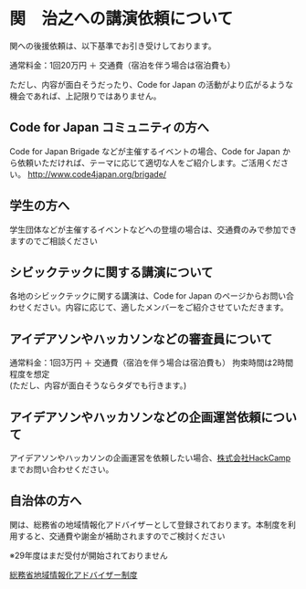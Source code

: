 # 関　治之への講演依頼について

関への後援依頼は、以下基準でお引き受けしております。

通常料金：1回20万円 ＋ 交通費（宿泊を伴う場合は宿泊費も）

ただし、内容が面白そうだったり、Code for Japan の活動がより広がるような機会であれば、上記限りではありません。

## Code for Japan コミュニティの方へ

Code for Japan Brigade などが主催するイベントの場合、Code for Japan から依頼いただければ、テーマに応じて適切な人をご紹介します。ご活用ください。
http://www.code4japan.org/brigade/

## 学生の方へ

学生団体などが主催するイベントなどへの登壇の場合は、交通費のみで参加できますのでご相談ください

## シビックテックに関する講演について
各地のシビックテックに関する講演は、Code for Japan のページからお問い合わせください。内容に応じて、適したメンバーをご紹介させていただきます。

## アイデアソンやハッカソンなどの審査員について

通常料金：1回3万円 ＋ 交通費（宿泊を伴う場合は宿泊費も）
拘束時間は2時間程度を想定  
(ただし、内容が面白そうならタダでも行きます。)

## アイデアソンやハッカソンなどの企画運営依頼について

アイデアソンやハッカソンの企画運営を依頼したい場合、[株式会社HackCamp](http://hackcamp.jp) までお問い合わせください。

## 自治体の方へ
関は、総務省の地域情報化アドバイザーとして登録されております。本制度を利用すると、交通費や謝金が補助されますのでご検討ください

※29年度はまだ受付が開始されておりません

[総務省地域情報化アドバイザー制度](http://www.soumu.go.jp/menu_seisaku/ictseisaku/ictriyou/manager.html)
